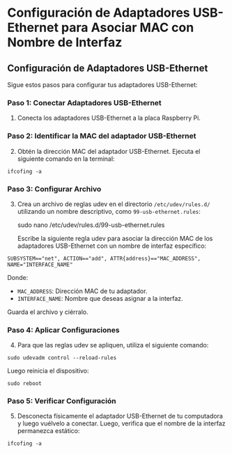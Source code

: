 # Configuración de Adaptadores USB-Ethernet para Asociar MAC con Nombre de Interfaz

## Configuración de Adaptadores USB-Ethernet

Sigue estos pasos para configurar tus adaptadores USB-Ethernet:

### Paso 1: Conectar Adaptadores USB-Ethernet

1. Conecta los adaptadores USB-Ethernet a la placa Raspberry Pi.

### Paso 2: Identificar la MAC del adaptador USB-Ethernet

2. Obtén la dirección MAC del adaptador USB-Ethernet. Ejecuta el siguiente comando en la terminal:

```shell
ifcofing -a
```

### Paso 3: Configurar Archivo

3. Crea un archivo de reglas udev en el directorio `/etc/udev/rules.d/` utilizando un nombre descriptivo, como `99-usb-ethernet.rules`:

   sudo nano /etc/udev/rules.d/99-usb-ethernet.rules

   Escribe la siguiente regla udev para asociar la dirección MAC de los adaptadores USB-Ethernet con un nombre de interfaz específico:

```shell
SUBSYSTEM=="net", ACTION=="add", ATTR{address}=="MAC_ADDRESS", NAME="INTERFACE_NAME"
```
Donde:
- `MAC_ADDRESS`: Dirección MAC de tu adaptador.
- `INTERFACE_NAME`: Nombre que deseas asignar a la interfaz.

Guarda el archivo y ciérralo.

### Paso 4: Aplicar Configuraciones

4. Para que las reglas udev se apliquen, utiliza el siguiente comando:

```shell
sudo udevadm control --reload-rules
```
Luego reinicia el dispositivo:

```shell
sudo reboot
```

### Paso 5: Verificar Configuración

5. Desconecta físicamente el adaptador USB-Ethernet de tu computadora y luego vuélvelo a conectar. Luego, verifica que el nombre de la interfaz permanezca estático:

```shell
ifcofing -a
```

